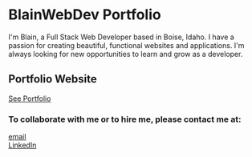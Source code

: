 # BlainWebDev Portfolio

I'm Blain, a Full Stack Web Developer based in Boise, Idaho. I have a passion for creating beautiful, functional websites and applications. I'm always looking for new opportunities to learn and grow as a developer.

## Portfolio Website
[See Portfolio](https://blain-thomas.vercel.app)

### To collaborate with me or to hire me, please contact me at:  
[email](mailto:BlainThomas@gmail.com)  
[LinkedIn](https://www.linkedin.com/in/blain-thomas/)